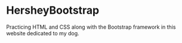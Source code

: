 # HersheyBootstrap
Practicing HTML and CSS along with the Bootstrap framework in this website dedicated to my dog. 

